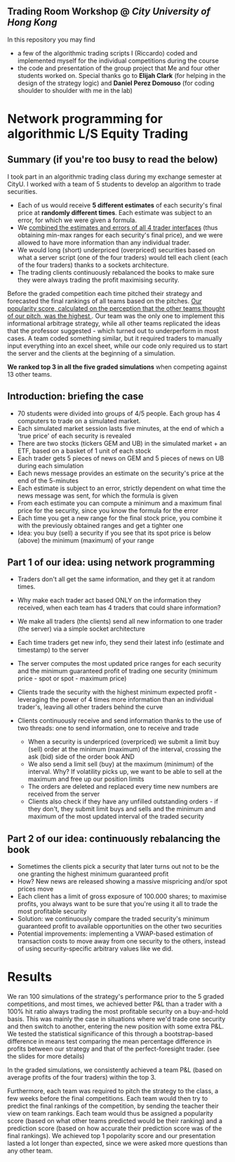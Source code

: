 ## Trading Room Workshop @ _City University of Hong Kong_

In this repository you may find
- a few of the algorithmic trading scripts I (Riccardo) coded and implemented myself for the individual competitions during the course
- the code and presentation of the group project that Me and four other students worked on. Special thanks go to **Elijah Clark** (for helping in the design of the strategy logic) and **Daniel Perez Domouso** (for coding shoulder to shoulder with me in the lab)

# Network programming for algorithmic L/S Equity Trading

## Summary (if you're too busy to read the below)

I took part in an algorithmic trading class during my exchange semester at CityU. I worked with a team of 5 students to develop an algorithm to trade securities.
- Each of us would receive **5 different estimates** of each security's final price at **randomly different times**. Each estimate was subject to an error, for which we were given a formula. 
- We <ins>combined the estimates and errors of all 4 trader interfaces</ins> (thus obtaining min-max ranges for each security's final price), and we were allowed to have more information than any individual trader.
- We would long (short) underpriced (overpriced) securities based on what a server script (one of the four traders) would tell each client (each of the four traders) thanks to a sockets architecture.
- The trading clients continuously rebalanced the books to make sure they were always trading the profit maximising security.

Before the graded competition each time pitched their strategy and forecasted the final rankings of all teams based on the pitches. <ins>Our popularity score, calculated on the perception 
that the other teams thought of our pitch, was the highest </ins>. Our team was the only one to implement this informational arbitrage strategy, while all other teams replicated the ideas
that the professor suggested - which turned out to underperform in most cases. A team coded something similar, but it required traders to manually input everything into an excel sheet,
while our code only required us to start the server and the clients at the beginning of a simulation.

**We ranked top 3 in all the five graded simulations** when competing against 13 other teams.

## Introduction: briefing the case
- 70 students were divided into groups of 4/5 people. Each group has 4 computers to trade on a simulated market.
- Each simulated market session lasts five minutes, at the end of which a 'true price' of each security is revealed
- There are two stocks (tickers GEM and UB) in the simulated market + an ETF, based on a basket of 1 unit of each stock
- Each trader gets 5 pieces of news on GEM and 5 pieces of news on UB during each simulation
- Each news message provides an estimate on the security's price at the end of the 5-minutes
- Each estimate is subject to an error, strictly dependent on what time the news message was sent, for which the formula is given
- From each estimate you can compute a minimum and a maximum final price for the security, since you know the formula for the error
- Each time you get a new range for the final stock price, you combine it with the previously obtained ranges and get a tighter one
- Idea: you buy (sell) a security if you see that its spot price is below (above) the minimum (maximum) of your range

## Part 1 of our idea: using network programming
- Traders don't all get the same information, and they get it at random times.
- Why make each trader act based ONLY on the information they received, when each team has 4 traders that could share information?

- We make all traders (the clients) send all new information to one trader (the server) via a simple socket architecture
- Each time traders get new info, they send their latest info (estimate and timestamp) to the server 
- The server computes the most updated price ranges for each security and the minimum guaranteed profit of trading one security (minimum price - spot or spot - maximum price)
- Clients trade the security with the highest minimum expected profit - leveraging the power of 4 times more information than an individual trader's, leaving all other traders behind the curve
- Clients continuously receive and send information thanks to the use of two threads: one to send information, one to receive and trade

  - When a security is underpriced (overpriced) we submit a limit buy (sell) order at the minimum (maximum) of the interval, crossing the ask (bid) side of the order book AND
  - We also send a limit sell (buy) at the maximum (minimum) of the interval. Why? If volatility picks up, we want to be able to sell at the maximum and free up our position limits
  - The orders are deleted and replaced every time new numbers are received from the server
  - Clients also check if they have any unfilled outstanding orders - if they don't, they submit limit buys and sells and the minimum and maximum of the most updated interval of the traded security

## Part 2 of our idea: continuously rebalancing the book
- Sometimes the clients pick a security that later turns out not to be the one granting the highest minimum guaranteed profit
- How? New news are released showing a massive mispricing and/or spot prices move
- Each client has a limit of gross exposure of 100.000 shares; to maximise profits, you always want to be sure that you're using it all to trade the most profitable security
- Solution: we continuously compare the traded security's minimum guaranteed profit to available opportunities on the other two securities
- Potential improvements: implementing a VWAP-based estimation of transaction costs to move away from one security to the others, instead of using security-specific arbitrary values like we did.

# Results
We ran 100 simulations of the strategy's performance prior to the 5 graded competitions, and most times, we achieved better P&L than a trader with a 100% hit ratio always trading the most profitable security on a buy-and-hold basis. 
This was mainly the case in situations where we'd trade one security and then switch to another, entering the new position with some extra P&L. We tested the statistical significance of this through a bootstrap-based difference in means test comparing the
mean percentage difference in profits between our strategy and that of the perfect-foresight trader. (see the slides for more details)

In the graded simulations, we consistently achieved a team P&L (based on average profits of the four traders) within the top 3.

Furthermore, each team was required to pitch the strategy to the class, a few weeks before the final competitions. Each team would then try to predict the 
final rankings of the competition, by sending the teacher their view on team rankings. Each team would thus be assigned a popularity score (based on what other teams predicted would be
their ranking) and a prediction score (based on how accurate their prediction score was of the final rankings). 
We achieved top 1 popolarity score and our presentation lasted a lot longer than expected, since we were asked more questions than any other team.




